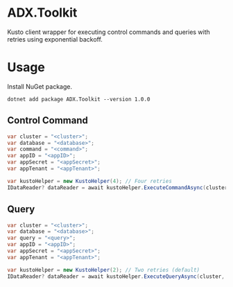 # ADX.Toolkit
Kusto client wrapper for executing control commands and queries with retries using exponential backoff.

# Usage
Install NuGet package.
```
dotnet add package ADX.Toolkit --version 1.0.0
```
## Control Command
```cs
var cluster = "<cluster>";
var database = "<database>";
var command = "<command>";
var appID = "<appID>";
var appSecret = "<appSecret>";
var appTenant = "<appTenant>";

var kustoHelper = new KustoHelper(4); // Four retries
IDataReader? dataReader = await kustoHelper.ExecuteCommandAsync(cluster, database, command, appID, appSecret, appTenant);
```

## Query
```cs
var cluster = "<cluster>";
var database = "<database>";
var query = "<query>";
var appID = "<appID>";
var appSecret = "<appSecret>";
var appTenant = "<appTenant>";

var kustoHelper = new KustoHelper(2); // Two retries (default)
IDataReader? dataReader = await kustoHelper.ExecuteQueryAsync(cluster, database, query, appID, appSecret, appTenant);
```

